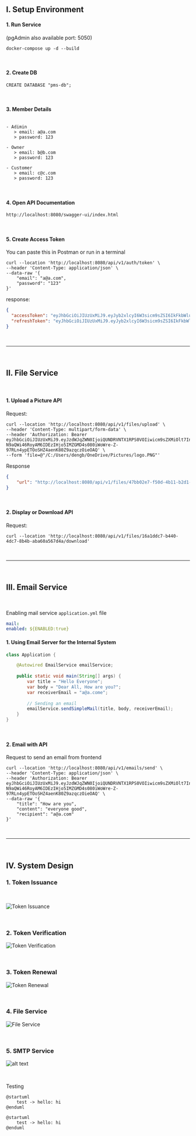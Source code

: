 ## I. Setup Environment

#### 1. Run Service

(pgAdmin also available port: 5050)

```shell
docker-compose up -d --build
```

<br>

#### 2. Create DB

```shell
CREATE DATABASE "pms-db";
```

<br>

#### 3. Member Details

```

- Adimin
   > email: a@a.com
   > password: 123 

- Owner
   > email: b@b.com
   > password: 123

- Customer
   > email: c@c.com
   > password: 123
```

<br>

#### 4. Open API Documentation

```http://localhost:8080/swagger-ui/index.html```

<br>

#### 5. Create Access Token

You can paste this in Postman or run in a terminal

```shell
curl --location 'http://localhost:8080/api/v1/auth/token' \
--header 'Content-Type: application/json' \
--data-raw '{
    "email": "a@a.com",
    "password": "123"
}'
```

response:

```json
{
  "accessToken": "eyJhbGciOiJIUzUxMiJ9.eyJyb2xlcyI6W3sicm9sZSI6IkFkbWluIn1dLCJleHAiOjE3MDcwNzYxNjAsImlhdCI6MTcwNzA3NTU2MCwiZW1haWwiOiJhQGEuY29tIn0.rw0kPwa9Jpi8vNgBtej3X4QH0rDN69h1jg-sQtUY4w-sjnjYJSrpMq1S3CKOoiYL8ZWffrvX9b2uSDQNhP4GVw",
  "refreshToken": "eyJhbGciOiJIUzUxMiJ9.eyJyb2xlcyI6W3sicm9sZSI6IkFkbWluIn1dLCJleHAiOjE3MDcwNzY3NjEsImlhdCI6MTcwNzA3NTU2MSwiZW1haWwiOiJhQGEuY29tIn0.HmEI79h6_IZBsZDv73kMd6XTcfz5PJBq2WrZPXNXBt1vco-osuq5PiEzDPIAn_KYTVvlb8CSlEybyJMqss8tKQ"
}
```
<br>

---

<br>

## II. File Service

<br>

#### 1. Upload a Picture API

Request:
```shell
curl --location 'http://localhost:8080/api/v1/files/upload' \
--header 'Content-Type: multipart/form-data' \
--header 'Authorization: Bearer eyJhbGciOiJIUzUxMiJ9.eyJzdWJqZWN0IjoiQUNDRVNTX1RPS0VOIiwicm9sZXMiOlt7InJvbGUiOiJBZG1pbiJ9XSwiZXhwIjoxNzA3MTgxMDYxLCJpYXQiOjE3MDcxODA0NjEsImVtYWlsIjoiYUBhLmNvbSJ9.NgZm43M-N9aQWi46RoyAM6IDEzIHjo5IMZGMD4s080iWoWre-Z-97RLn4ypETOoSHZ4aenK80Z9azqczOieOAQ' \
--form 'file=@"/C:/Users/dengb/OneDrive/Pictures/logo.PNG"'
```

Response
```json
{
    "url": "http://localhost:8080/api/v1/files/47bb02e7-f50d-4b11-b2d1-3d8ffa313ca9/download"
}
```

<br>

#### 2. Display or Download API

Request:
```shell
curl --location 'http://localhost:8080/api/v1/files/16a1ddc7-b440-4dc7-8b4b-aba60a567d4a/download'
```

<br>

---

<br>


## III. Email Service

<br>

Enabling mail service `application.yml` file

```yaml
mail:
enabled: ${ENABLED:true}
```


#### 1. Using Email Server for the Internal System

```java
class Application {

    @Autowired EmailService emailService;
    
    public static void main(String[] args) {
        var title = "Hello Everyone";
        var body = "Dear All, How are you?";
        var receiverEmail = "a@a.come";
        
        // Sending an email
        emailService.sendSimpleMail(title, body, receiverEmail);
    }
}

```

<br>

#### 2. Email with API

Request to send an email from frontend

```shell
curl --location 'http://localhost:8080/api/v1/emails/send' \
--header 'Content-Type: application/json' \
--header 'Authorization: Bearer eyJhbGciOiJIUzUxMiJ9.eyJzdWJqZWN0IjoiQUNDRVNTX1RPS0VOIiwicm9sZXMiOlt7InJvbGUiOiJBZG1pbiJ9XSwiZXhwIjoxNzA3MTgxMDYxLCJpYXQiOjE3MDcxODA0NjEsImVtYWlsIjoiYUBhLmNvbSJ9.NgZm43M-N9aQWi46RoyAM6IDEzIHjo5IMZGMD4s080iWoWre-Z-97RLn4ypETOoSHZ4aenK80Z9azqczOieOAQ' \
--data-raw '{
    "title": "How are you",
    "content": "everyone good",
    "recipient": "a@a.com"
}'
```

<br>

----

<br>

## IV. System Design

### 1. Token Issuance

<br>

![Token Issuance](out/design/1_issue_token/1_issue_token.png)

<br>

### 2. Token Verification
![Token Verification](out/design/2_verify_token/2_verify_token.png)

<br>

### 3. Token Renewal

![Token Renewal](out/design/3_renew_token/3_renew_token.png)

<br>

### 4. File Service

![File Service](out/design/4_file_service/4_file_service.png)


<br>

### 5. SMTP Service
![alt text](out/design/5_smtp/5_smtp.png)

<br>

Testing

```plantuml.server
@startuml
    test -> hello: hi
@enduml
```

```plantuml
@startuml
    test -> hello: hi
@enduml
```
